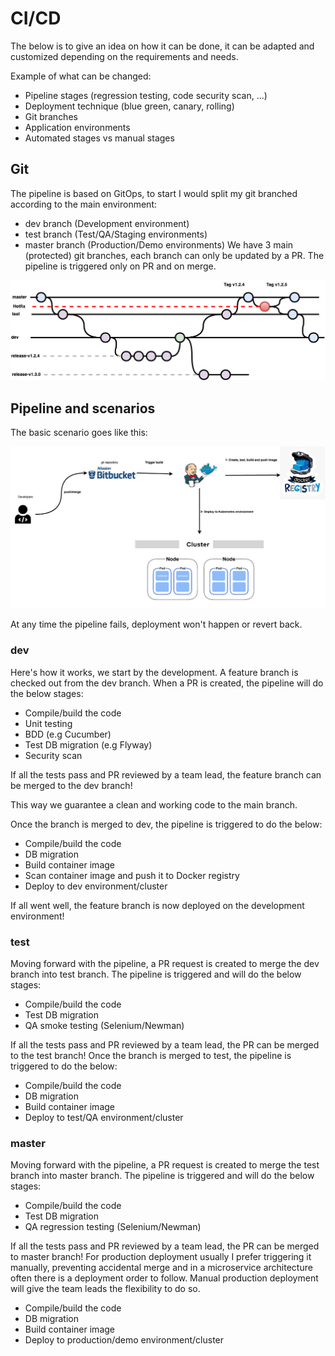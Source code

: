 # CI/CD

The below is to give an idea on how it can be done, it can be adapted and customized depending on the requirements and needs.

Example of what can be changed:

- Pipeline stages (regression testing, code security scan, ...)
- Deployment technique (blue green, canary, rolling)
- Git branches
- Application environments
- Automated stages vs manual stages

## Git

The pipeline is based on GitOps, to start I would split my git branched according to the main environment:

- dev branch (Development environment)
- test branch (Test/QA/Staging environments)
- master branch (Production/Demo environments)
We have 3 main (protected) git branches, each branch can only be updated by a PR.
The pipeline is triggered only on PR and on merge.

![git branching model](./git-branching-model.jpg)

## Pipeline and scenarios

The basic scenario goes like this:

![pipeline](./pipeline.jpg)

At any time the pipeline fails, deployment won't happen or revert back.

### dev
Here's how it works, we start by the development. A feature branch is checked out from the dev branch.
When a PR is created, the pipeline will do the below stages:

- Compile/build the code
- Unit testing
- BDD (e.g Cucumber)
- Test DB migration (e.g Flyway)
- Security scan

If all the tests pass and PR reviewed by a team lead, the feature branch can be merged to the dev branch!

This way we guarantee a clean and working code to the main branch.

Once the branch is merged to dev, the pipeline is triggered to do the below:

- Compile/build the code
- DB migration
- Build container image
- Scan container image and push it to Docker registry
- Deploy to dev environment/cluster

If all went well, the feature branch is now deployed on the development environment!

### test
Moving forward with the pipeline, a PR request is created to merge the dev branch into test branch.
The pipeline is triggered and will do the below stages:

- Compile/build the code
- Test DB migration
- QA smoke testing (Selenium/Newman)

If all the tests pass and PR reviewed by a team lead, the PR can be merged to the test branch!
Once the branch is merged to test, the pipeline is triggered to do the below:

- Compile/build the code
- DB migration
- Build container image
- Deploy to test/QA environment/cluster

### master
Moving forward with the pipeline, a PR request is created to merge the test branch into master branch.
The pipeline is triggered and will do the below stages:

- Compile/build the code
- Test DB migration
- QA regression testing (Selenium/Newman)

If all the tests pass and PR reviewed by a team lead, the PR can be merged to master branch!
For production deployment usually I prefer triggering it manually, preventing accidental merge and in a microservice architecture often there is a deployment order to follow. Manual production deployment will give the team leads the flexibility to do so.

- Compile/build the code
- DB migration
- Build container image
- Deploy to production/demo environment/cluster
